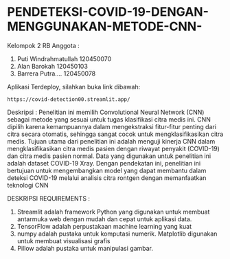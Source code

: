 # PENDETEKSI-COVID-19-DENGAN-MENGGUNAKAN-METODE-CNN-
Kelompok 2 RB
Anggota :
1. Puti Windrahmatullah 120450070
2. Alan Barokah 120450103
3. Barrera Putra…. 120450078

Aplikasi Terdeploy, silahkan buka link dibawah: 
```
https://covid-detection00.streamlit.app/
```

Deskripsi :
Penelitian ini memilih Convolutional Neural Network (CNN) sebagai metode yang sesuai untuk tugas klasifikasi citra medis ini. 
CNN dipilih karena kemampuannya dalam mengekstraksi fitur-fitur penting dari citra secara otomatis, sehingga sangat cocok untuk mengklasifikasikan citra medis.
Tujuan utama dari penelitian ini adalah menguji kinerja CNN dalam mengklasifikasikan citra medis pasien dengan riwayat penyakit (COVID-19) dan citra medis pasien normal. 
Data yang digunakan untuk penelitian ini adalah dataset COVID-19 Xray.
Dengan pendekatan ini, penelitian ini bertujuan untuk mengembangkan model yang dapat membantu dalam deteksi COVID-19 melalui analisis citra rontgen dengan memanfaatkan teknologi CNN

DESKRIPSI REQUIREMENTS :
1. Streamlit adalah framework Python yang digunakan untuk membuat antarmuka web dengan mudah dan cepat untuk aplikasi data.
2. TensorFlow adalah perpustakaan machine learning yang kuat
3. numpy adalah pustaka untuk komputasi numerik. Matplotlib digunakan untuk membuat visualisasi grafis
4. Pillow adalah pustaka untuk manipulasi gambar.
